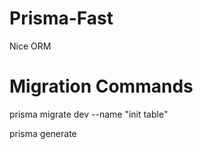 # Prisma-Fast
Nice ORM

# Migration Commands
prisma migrate dev --name "init table"

prisma generate
